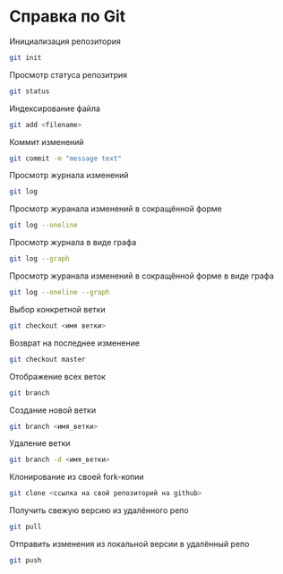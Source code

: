# Справка по Git

Инициализация репозитория
```sh
git init
```
Просмотр статуса репозитрия
```sh
git status
```
Индексирование файла
```sh
git add <filename>
```
Коммит изменений
```sh
git commit -m "message text"
```
Просмотр журнала изменений
```sh
git log
```
Просмотр журанала изменений в сокращённой форме
```sh
git log --oneline
```
Просмотр журнала в виде графа
```sh
git log --graph
```
Просмотр журанала изменений в сокращённой форме в виде графа
```sh
git log --oneline --graph
```
Выбор конкретной ветки
```sh
git checkout <имя ветки>
```
Возврат на последнее изменение
```sh
git checkout master
```
Отображение всех веток
```sh
git branch
```
Создание новой ветки
```sh
git branch <имя_ветки>
```
Удаление ветки
```sh
git branch -d <имя_ветки>
```
Клонирование из своей fork-копии
```sh
git clone <ссылка на свой репозиторий на github>
```
Получить свежую версию из удалённого репо
```sh
git pull
```
Отправить изменения из локальной версии в удалённый репо
```sh
git push
```
